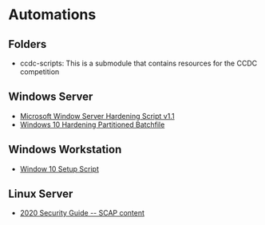 # Automations

## Folders
- ccdc-scripts: This is a submodule that contains resources for the CCDC competition 

## Windows Server
- [Microsoft Window Server Hardening Script v1.1](https://gallery.technet.microsoft.com/scriptcenter/Windows-Server-Hardening-8f9f23df)
- [Windows 10 Hardening Partitioned Batchfile](https://github.com/aghorler/Windows-10-Hardening)

## Windows Workstation
- [Window 10 Setup Script](https://gist.github.com/alirobe/7f3b34ad89a159e6daa1)

## Linux Server
- [2020 Security Guide -- SCAP content](https://github.com/0day-xc-Our/2020-Security-Guide)
